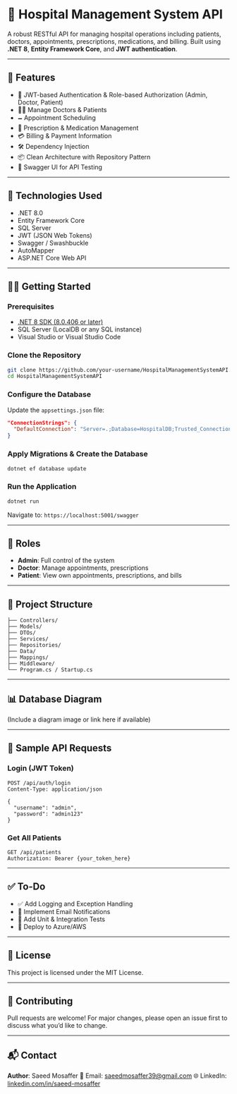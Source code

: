 # 🏥 Hospital Management System API

A robust RESTful API for managing hospital operations including patients, doctors, appointments, prescriptions, medications, and billing. Built using **.NET 8**, **Entity Framework Core**, and **JWT authentication**.

---

## 📌 Features

* 🔐 JWT-based Authentication & Role-based Authorization (Admin, Doctor, Patient)
* 🧑‍⚕️ Manage Doctors & Patients
* 🗕 Appointment Scheduling
* 💊 Prescription & Medication Management
* 💳 Billing & Payment Information
* 🛠️ Dependency Injection
* 📦 Clean Architecture with Repository Pattern
* 📄 Swagger UI for API Testing

---

## 🚀 Technologies Used

* .NET 8.0
* Entity Framework Core
* SQL Server
* JWT (JSON Web Tokens)
* Swagger / Swashbuckle
* AutoMapper
* ASP.NET Core Web API

---

## 🧑‍💻 Getting Started

### Prerequisites

* [.NET 8 SDK (8.0.406 or later)](https://dotnet.microsoft.com/en-us/download/dotnet/8.0)
* SQL Server (LocalDB or any SQL instance)
* Visual Studio or Visual Studio Code

### Clone the Repository

```bash
git clone https://github.com/your-username/HospitalManagementSystemAPI.git
cd HospitalManagementSystemAPI
```

### Configure the Database

Update the `appsettings.json` file:

```json
"ConnectionStrings": {
  "DefaultConnection": "Server=.;Database=HospitalDB;Trusted_Connection=True;"
}
```

### Apply Migrations & Create the Database

```bash
dotnet ef database update
```

### Run the Application

```bash
dotnet run
```

Navigate to: `https://localhost:5001/swagger`

---

## 🔑 Roles

* **Admin**: Full control of the system
* **Doctor**: Manage appointments, prescriptions
* **Patient**: View own appointments, prescriptions, and bills

---

## 📂 Project Structure

```
├── Controllers/
├── Models/
├── DTOs/
├── Services/
├── Repositories/
├── Data/
├── Mappings/
├── Middleware/
└── Program.cs / Startup.cs
```

---

## 📊 Database Diagram

(Include a diagram image or link here if available)

---

## 🧪 Sample API Requests

### Login (JWT Token)

```http
POST /api/auth/login
Content-Type: application/json

{
  "username": "admin",
  "password": "admin123"
}
```

### Get All Patients

```http
GET /api/patients
Authorization: Bearer {your_token_here}
```

---

## ✅ To-Do

* ✅ Add Logging and Exception Handling
* 🚧 Implement Email Notifications
* 🚧 Add Unit & Integration Tests
* 🚧 Deploy to Azure/AWS

---

## 📃 License

This project is licensed under the MIT License.

---

## 🤝 Contributing

Pull requests are welcome! For major changes, please open an issue first to discuss what you’d like to change.

---

## 📬 Contact

**Author**: Saeed Mosaffer
📧 Email: [saeedmosaffer39@gmail.com](mailto:saeedmosaffer39@gmail.com)
🌐 LinkedIn: [linkedin.com/in/saeed-mosaffer](https://linkedin.com/in/saeed-mosaffer)
